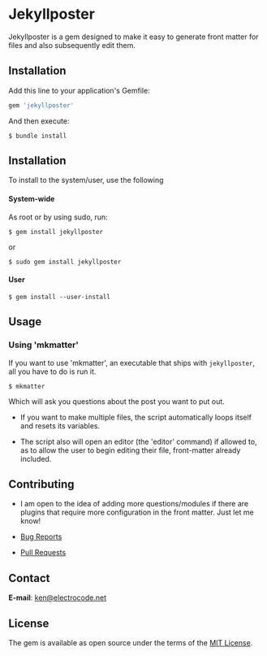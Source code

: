 # Jekyllposter

Jekyllposter is a gem designed to make it easy to generate front matter for files and also subsequently edit them.
## Installation

Add this line to your application's Gemfile:

```ruby
gem 'jekyllposter'
```

And then execute:

    $ bundle install

## Installation

To install to the system/user, use the following

#### System-wide
As root or by using sudo, run:

```$ gem install jekyllposter```

or

```$ sudo gem install jekyllposter```

#### User

```$ gem install --user-install ```

## Usage

### Using 'mkmatter'

If you want to use 'mkmatter', an executable that ships with `jekyllposter`, all you have to do is run it.

```
$ mkmatter
```

Which will ask you questions about the post you want to put out.

* If you want to make multiple files, the script automatically loops itself and resets its variables.

* The script also will open an editor (the 'editor' command) if allowed to, as to allow the user to begin editing their file, front-matter already included.

## Contributing

* I am open to the idea of adding more questions/modules if there are plugins that require more configuration in the front matter. Just let me know!

* [Bug Reports](https://github.com/IotaSpencer/jekyllposter/issues)
* [Pull Requests](https://github.com/IotaSpencer/jekyllposter/pulls)

## Contact

**E-mail**: ken@electrocode.net

## License

The gem is available as open source under the terms of the [MIT License](https://opensource.org/licenses/MIT).
